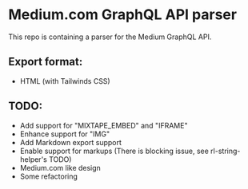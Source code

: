 # Medium.com GraphQL API parser
This repo is containing a parser for the Medium GraphQL API.

## Export format:
 - HTML (with Tailwinds CSS)

## TODO:
 - Add support for "MIXTAPE_EMBED" and "IFRAME"
 - Enhance support for "IMG"
 - Add Markdown export support
 - Enable support for markups (There is blocking issue, see rl-string-helper's TODO)
 - Medium.com like design
 - Some refactoring

